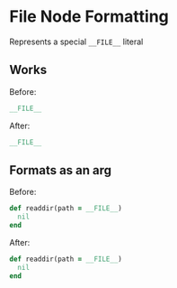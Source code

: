 <!-- BEGIN_AUTOGENERATED -->

# File Node Formatting

Represents a special `__FILE__` literal

<!-- END_AUTOGENERATED -->

## Works

Before:

```ruby
__FILE__
```

After:

```ruby
__FILE__
```

## Formats as an arg

Before:

```ruby
def readdir(path = __FILE__)
  nil
end
```

After:

```ruby
def readdir(path = __FILE__)
  nil
end
```
